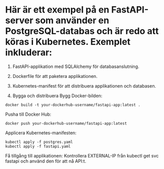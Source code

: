 # Här är ett exempel på en FastAPI-server som använder en PostgreSQL-databas och är redo att köras i Kubernetes. Exemplet inkluderar:

1. FastAPI-applikation med SQLAlchemy för databasanslutning.
2. Dockerfile för att paketera applikationen.
3. Kubernetes-manifest för att distribuera applikationen och databasen.

4. Bygga och distribuera
   Bygg Docker-bilden:

```
docker build -t your-dockerhub-username/fastapi-app:latest .
```

Pusha till Docker Hub:

```
docker push your-dockerhub-username/fastapi-app:latest

```

Applicera Kubernetes-manifesten:

```
kubectl apply -f postgres.yaml
kubectl apply -f fastapi.yaml
```

Få tillgång till applikationen: Kontrollera EXTERNAL-IP från kubectl get svc fastapi och använd den för att nå API:t.
